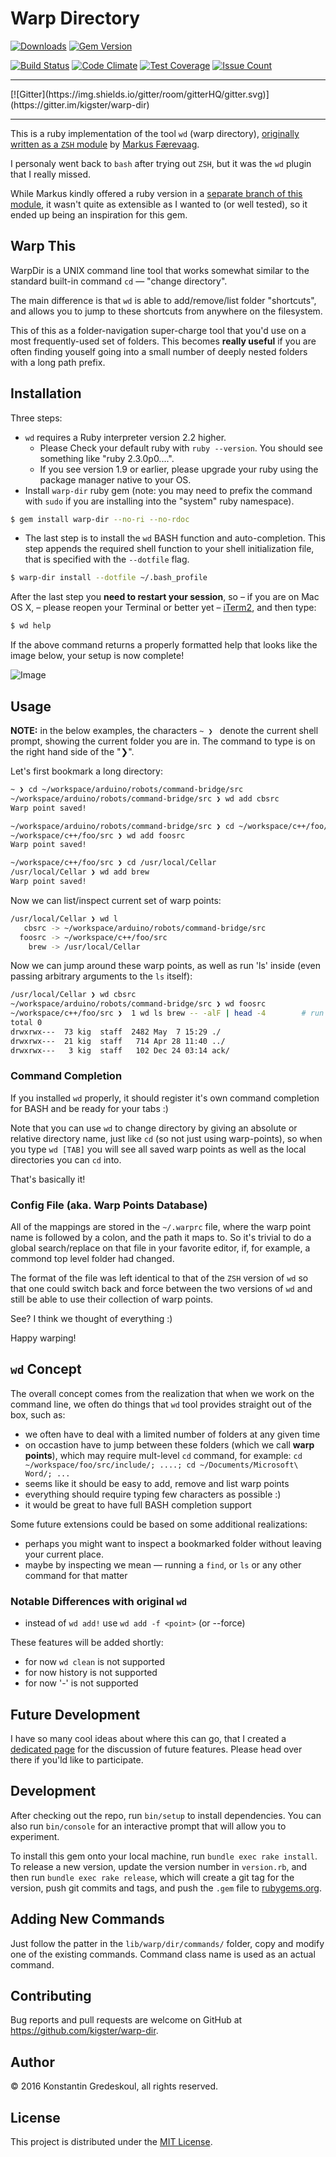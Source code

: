# Warp Directory

[![Downloads](http://ruby-gem-downloads-badge.herokuapp.com/warp-dir?type=total)](https://rubygems.org/gems/warp-dir)
[![Gem Version](https://badge.fury.io/rb/warp-dir.svg)](https://badge.fury.io/rb/warp-dir)
<br />

[![Build Status](https://travis-ci.org/kigster/warp-dir.svg?branch=master)](https://travis-ci.org/kigster/warp-dir)
[![Code Climate](https://codeclimate.com/github/kigster/warp-dir/badges/gpa.svg)](https://codeclimate.com/github/kigster/warp-dir)
[![Test Coverage](https://codeclimate.com/github/kigster/warp-dir/badges/coverage.svg)](https://codeclimate.com/github/kigster/warp-dir/coverage)
[![Issue Count](https://codeclimate.com/github/kigster/warp-dir/badges/issue_count.svg)](https://codeclimate.com/github/kigster/warp-dir)

<hr/>
[![Gitter](https://img.shields.io/gitter/room/gitterHQ/gitter.svg)](https://gitter.im/kigster/warp-dir)
<hr/>

This is a ruby implementation of the tool `wd` (warp directory),
[originally written as a `ZSH` module](https://github.com/mfaerevaag/wd)
by [Markus Færevaag](https://github.com/mfaerevaag).

I personaly went back to `bash` after trying out `ZSH`, but it was the `wd` plugin that I really missed.

While Markus kindly offered a ruby version in a [separate branch of this module](https://github.com/mfaerevaag/wd/tree/ruby),
it wasn't quite as extensible as I wanted to (or well tested), so it ended up being an inspiration for this gem.

## Warp This

WarpDir is a UNIX command line tool that works somewhat similar to the standard built-in command `cd` — "change directory". 

The main difference is that `wd` is able to add/remove/list folder "shortcuts", and allows you to jump to these shortcuts from anywhere on the filesystem. 

This of this as a folder-navigation super-charge tool that you'd use on a most frequently-used set of folders. This becomes __really useful__ if you are often finding youself going into a small number of deeply nested folders with a long path prefix. 

## Installation

Three steps:

 - `wd` requires a Ruby interpreter version 2.2 higher. 
   - Please Check your default ruby with `ruby --version`. You should see something like "ruby 2.3.0p0....". 
   - If you see version 1.9 or earlier, please upgrade your ruby using the package manager native to your OS.   
 - Install `warp-dir` ruby gem (note: you may need to prefix the command with `sudo` if you are installing into the "system" ruby namespace).

```bash
$ gem install warp-dir --no-ri --no-rdoc
```

 - The last step is to install the `wd` BASH function and auto-completion. This step appends the required shell function to your shell initialization file, that is specified with the `--dotfile` flag. 

```bash
$ warp-dir install --dotfile ~/.bash_profile
```

After the last step you __need to restart your session__, so – if you are on Mac OS X, – please reopen your Terminal or better yet – [iTerm2](https://www.iterm2.com/), and then type:

```bash
$ wd help
```

If the above command returns a properly formatted help that looks like the image below, your setup is now complete!

![Image](doc/wd-help.png?refresh=1)


## Usage

__NOTE:__ in the below examples, the characters `~ ❯ ` denote the current shell prompt, showing the current folder you are in. The command to type is on the right hand side of the "❯".

Let's first bookmark a long directory:

```bash
~ ❯ cd ~/workspace/arduino/robots/command-bridge/src
~/workspace/arduino/robots/command-bridge/src ❯ wd add cbsrc
Warp point saved!

~/workspace/arduino/robots/command-bridge/src ❯ cd ~/workspace/c++/foo/src
~/workspace/c++/foo/src ❯ wd add foosrc
Warp point saved!

~/workspace/c++/foo/src ❯ cd /usr/local/Cellar
/usr/local/Cellar ❯ wd add brew
Warp point saved!
```

Now we can list/inspect current set of warp points:

```bash
/usr/local/Cellar ❯ wd l
   cbsrc -> ~/workspace/arduino/robots/command-bridge/src
  foosrc -> ~/workspace/c++/foo/src
    brew -> /usr/local/Cellar
```

Now we can jump around these warp points, as well as run 'ls' inside (even passing arbitrary arguments to the `ls` itself):

```bash
/usr/local/Cellar ❯ wd cbsrc
~/workspace/arduino/robots/command-bridge/src ❯ wd foosrc
~/workspace/c++/foo/src ❯  1 wd ls brew -- -alF | head -4        # run ls -alF inside /usr/local/Cellar
total 0
drwxrwx---  73 kig  staff  2482 May  7 15:29 ./
drwxrwx---  21 kig  staff   714 Apr 28 11:40 ../
drwxrwx---   3 kig  staff   102 Dec 24 03:14 ack/
```

### Command Completion

If you installed `wd` properly, it should register it's own command completion for BASH and be ready for your tabs :)

Note that you can use `wd` to change directory by giving an absolute or relative directory name, just like `cd` (so not just using warp-points), so when you type `wd [TAB]` you will see all saved warp points as well as the local directories you can `cd` into.

That's basically it!  

### Config File (aka. Warp Points Database)

All of the mappings are stored in the `~/.warprc` file, where the warp point name is followed by a colon, and the path it maps to. So it's trivial to do a global search/replace on that file in your favorite editor, if, for example, a commond top level folder had changed. 

The format of the file was left identical to that of the `ZSH` version of `wd` so that one could switch back and force between the two versions of `wd` and still be able to use their collection of warp points. 

See? I think we thought of everything :) 

Happy warping!


## `wd` Concept 

The overall concept comes from the realization that when we work on the command line, we often do things that `wd` tool provides straight out of the box, such as:

 * we often have to deal with a limited number of folders at any given time
 * on occastion have to jump between these folders (which we call __warp points__), which may require mult-level `cd` command, for example: `cd ~/workspace/foo/src/include/; ....; cd ~/Documents/Microsoft\ Word/; ...` 
 * seems like it should be easy to add, remove and list warp points
 * everything should require typing few characters as possible :)
 * it would be great to have full BASH completion support

Some future extensions could be based on some additional realizations:

 * perhaps you might want to inspect a bookmarked folder without leaving your current place. 
 * maybe by inspecting we mean — running a `find`, or `ls` or any other command for that matter

### Notable Differences with original `wd`

 * instead of `wd add!` use `wd add -f <point>` (or --force)

These features will be added shortly:

 * for now `wd clean` is not supported
 * for now history is not supported
 * for now '-' is not supported

## Future Development

I have so many cool ideas about where this can go, that I created a
[dedicated page](ROADMAP.md) for the discussion of future features.  Please head over
there if you'ld like to participate.

## Development

After checking out the repo, run `bin/setup` to install dependencies.
You can also run `bin/console` for an interactive prompt that will
allow you to experiment.

To install this gem onto your local machine, run `bundle exec rake install`.
To release a new version, update the version number in `version.rb`, and
then run `bundle exec rake release`, which will create a git tag for the
version, push git commits and tags, and push the `.gem` file
to [rubygems.org](https://rubygems.org).

## Adding New Commands

Just follow the patter in the `lib/warp/dir/commands/` folder, copy and modify
one of the existing commands.  Command class name is used as an actual command.

## Contributing

Bug reports and pull requests are welcome on GitHub at https://github.com/kigster/warp-dir.

## Author

<p>&copy; 2016 Konstantin Gredeskoul, all rights reserved.</p>

## License

This project is distributed under the [MIT License](https://raw.githubusercontent.com/kigster/warp-dir/master/LICENSE).

